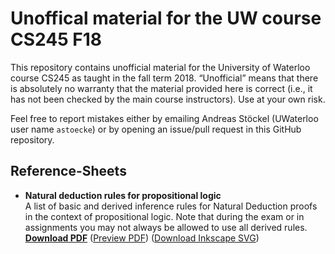 # Unoffical material for the UW course CS245 F18

This repository contains unofficial material for the University of Waterloo course CS245 as taught in the fall term 2018. “Unofficial” means that there is absolutely no warranty that the material provided here is correct (i.e., it has not been checked by the main course instructors). Use at your own risk.

Feel free to report mistakes either by emailing Andreas Stöckel (UWaterloo user name `astoecke`) or by opening an issue/pull request in this GitHub repository.

## Reference-Sheets

* **Natural deduction rules for propositional logic**<br/>
  A list of basic and derived inference rules for Natural Deduction proofs in the context of propositional logic. Note that during the exam or in assignments you may not always be allowed to use all derived rules.<br/>
  [**Download PDF**](https://github.com/astoeckel/cs245-f18/raw/master/reference-sheets/nd_prop_logic_cheat_sheet.pdf)
  ([Preview PDF](https://github.com/astoeckel/cs245-f18/blob/master/reference-sheets/nd_prop_logic_cheat_sheet.pdf)) ([Download Inkscape SVG](https://github.com/astoeckel/cs245-f18/raw/master/reference-sheets/nd_prop_logic_cheat_sheet.svg))
